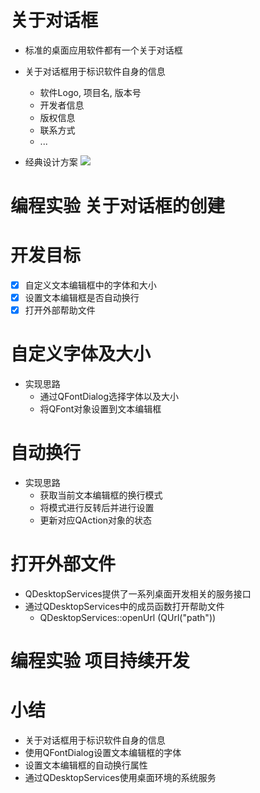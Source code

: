 # 关于对话框
- 标准的桌面应用软件都有一个关于对话框
- 关于对话框用于标识软件自身的信息
    - 软件Logo, 项目名, 版本号
    - 开发者信息
    - 版权信息
    - 联系方式
    - ...

- 经典设计方案
![](_v_images_/.png)

# 编程实验 关于对话框的创建


# 开发目标
- [x] 自定义文本编辑框中的字体和大小
- [x] 设置文本编辑框是否自动换行
- [x] 打开外部帮助文件

# 自定义字体及大小
- 实现思路
    - 通过QFontDialog选择字体以及大小
    - 将QFont对象设置到文本编辑框

# 自动换行
- 实现思路
    - 获取当前文本编辑框的换行模式
    - 将模式进行反转后并进行设置
    - 更新对应QAction对象的状态

# 打开外部文件
- QDesktopServices提供了一系列桌面开发相关的服务接口
- 通过QDesktopServices中的成员函数打开帮助文件
    - QDesktopServices::openUrl (QUrl("path"))

# 编程实验 项目持续开发

# 小结
- 关于对话框用于标识软件自身的信息
- 使用QFontDialog设置文本编辑框的字体
- 设置文本编辑框的自动换行属性
- 通过QDesktopServices使用桌面环境的系统服务